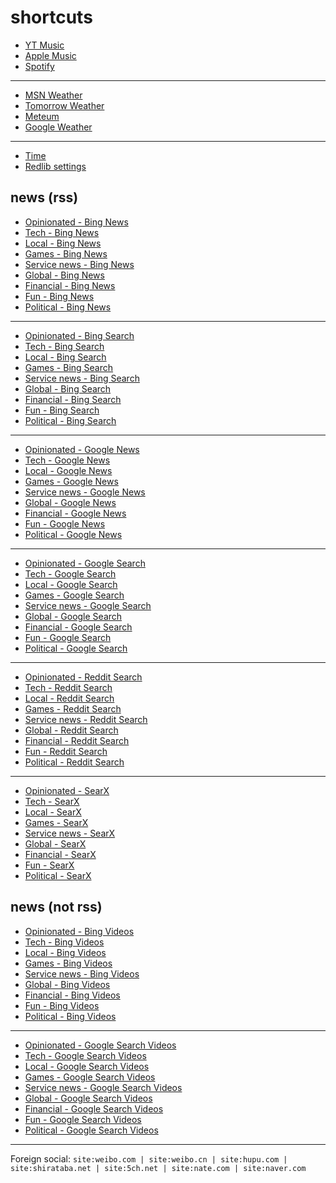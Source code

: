 # shortcuts

- [YT Music](https://music.youtube.com)
- [Apple Music](https://music.apple.com)
- [Spotify](https://open.spotify.com)

---

- [MSN Weather](https://msn.com/weather)
- [Tomorrow Weather](https://weather.tomorrow.io)
- [Meteum](https://meteum.ai/weather/search)
- [Google Weather](https://google.com/search?q=weather&udm=0&safe=off)

---

- [Time](https://time.is/?c=d3l1_3F_3j1_3Y1_3WXth2i2s.TAXfmrXc1Xo480Xz1Xa1Xb51ea29.4e4185.28571f.2d99db.abbd8.1bb85e.1c3b23Xw1Xv20240528Xh0Xi1XZ1XmXuXB1Xs0)
- [Redlib settings](https://redlib.freedit.eu/settings/restore/?theme=system&front_page=default&layout=card&wide=off&post_sort=top&comment_sort=top&show_nsfw=on&use_hls=off&hide_hls_notification=off&hide_awards=off&fixed_navbar=on&subscriptions=&filters=)

## news (rss)

- [Opinionated - Bing News](https://bing.com/news/search?format=rss&q=(good+game)+OR+(good+tv)+OR+(good+movie)+OR+(good+album)+OR+(good+(decision+OR+strategy))+OR+(bad+(game+OR+tv+OR+movie+OR+album+OR+decision+OR+strategy))+OR+((game+OR+tv+OR+movie+OR+album)+year)+OR+(enjoy+(game+OR+tv+OR+movie+OR+album)))
- [Tech - Bing News](https://bing.com/news/search?format=rss&q=msft+OR+aapl+OR+goog+OR+amzn+OR+intl+OR+(announce+tv)+OR+(announce+game)+OR+(announce+(decision+OR+strategy))+OR+(reveal+(game+OR+tv+OR+decision+OR+strategy))+OR+(price+(change+OR+up+OR+down))+OR+((amazon+OR+netflix)+live))
- [Local - Bing News](https://bing.com/news/search?format=rss&q=%22philstar+com+nation%22+OR+%22gmanetwork+com+news+topstories%22+OR+%22sports+inquirer+net%22+OR+%22pop+inquirer+net%22+OR+site%3Anewsinfo.inquirer.net+OR+site%3Anews.abs-cbn.com%2Fnews)
- [Games - Bing News](https://bing.com/news/search?format=rss&q=genshin+OR+valorant+OR+wuthering+OR+overwatch+OR+%28sonic+hedgehog%29+OR+%28sonic+team%29+OR+%22super+mario%22+OR+%28mario+nintendo%29+OR+%28mario+luigi%29+OR+%22call+of+duty%22+OR+%28cod+game%29+OR+%22counter+strike%22+OR+counterstrike+OR+%22cs+2%22+OR+cs2)
- [Service news - Bing News](https://bing.com/news/search?format=rss&q=%28pc+game+pass%29+OR+surfshark+OR+%22youtube+music%22+OR+spotify+OR+%22apple+music%22+OR+%28%28major+OR+minor+OR+faster+OR+performance+OR+feature%29+change%29+OR+%28%28major+OR+minor+OR+faster+OR+performance+OR+feature%29+update%29)
- [Global - Bing News](https://bing.com/news/search?format=rss&q=%22newsnationnow+com+world%22+OR+%22wsj+com+world%22+OR+%22france24+com+en+live-news%22+OR+%22csmonitor+com+world%22+OR+%22reuters+com+world%22)
- [Financial - Bing News](https://bing.com/news/search?format=rss&q=(msft+OR+aapl+OR+goog+OR+amzn+OR+intl+OR+amd+OR+nflx+OR+political+OR+poll+OR+debate+OR+protest+OR+argue+OR+agree+OR+disagree)+("benzinga+com"+OR+"investing+com+news"+OR+"finance+yahoo+com+news"+OR+"tradingview+com+news"))
- [Fun - Bing News](https://bing.com/news/search?format=rss&q=%22jalopnik+com%22+OR+%22topgear+com+ph+news%22+OR+%22soranews24+com%22+OR+%22hollywoodreporter+com+business%22+OR+%22variety+com+2025+digital%22+OR+%22variety+com+2025+biz%22+OR+site%3Acaranddriver.com%2Fnews+OR+site%3Aroadandtrack.com%2Fnews)
- [Political - Bing News](https://bing.com/news/search?format=rss&q=%28political+OR+poll+OR+debate+OR+protest+OR+argue+OR+agree+OR+disagree%29+%28%22newsnationnow+com%22+OR+%22wsj+com%22+OR+%22france24+com%22+OR+%22csmonitor+com%22+OR+%22reuters+com%22+OR+%22gmanetwork+com%22+OR+%22inquirer+net%22%29)
<!-- Format: - [*queryTitle* - Bing News](https://bing.com/news/search?format=rss&q=[query]) -->

---

- [Opinionated - Bing Search](https://bing.com/search?format=rss&q=(good+game)+OR+(good+tv)+OR+(good+movie)+OR+(good+album)+OR+(good+(decision+OR+strategy))+OR+(bad+(game+OR+tv+OR+movie+OR+album+OR+decision+OR+strategy))+OR+((game+OR+tv+OR+movie+OR+album)+year)+OR+(enjoy+(game+OR+tv+OR+movie+OR+album)))
- [Tech - Bing Search](https://bing.com/search?format=rss&q=msft+OR+aapl+OR+goog+OR+amzn+OR+intl+OR+(announce+tv)+OR+(announce+game)+OR+(announce+(decision+OR+strategy))+OR+(reveal+(game+OR+tv+OR+decision+OR+strategy))+OR+(price+(change+OR+up+OR+down))+OR+((amazon+OR+netflix)+live))
- [Local - Bing Search](https://bing.com/search?format=rss&q=%22philstar+com+nation%22+OR+%22gmanetwork+com+news+topstories%22+OR+%22sports+inquirer+net%22+OR+%22pop+inquirer+net%22+OR+site%3Anewsinfo.inquirer.net+OR+site%3Anews.abs-cbn.com%2Fnews)
- [Games - Bing Search](https://bing.com/search?format=rss&q=genshin+OR+valorant+OR+wuthering+OR+overwatch+OR+%28sonic+hedgehog%29+OR+%28sonic+team%29+OR+%22super+mario%22+OR+%28mario+nintendo%29+OR+%28mario+luigi%29+OR+%22call+of+duty%22+OR+%28cod+game%29+OR+%22counter+strike%22+OR+counterstrike+OR+%22cs+2%22+OR+cs2)
- [Service news - Bing Search](https://bing.com/search?format=rss&q=%28pc+game+pass%29+OR+surfshark+OR+%22youtube+music%22+OR+spotify+OR+%22apple+music%22+OR+%28%28major+OR+minor+OR+faster+OR+performance+OR+feature%29+change%29+OR+%28%28major+OR+minor+OR+faster+OR+performance+OR+feature%29+update%29)
- [Global - Bing Search](https://bing.com/search?format=rss&q=%22newsnationnow+com+world%22+OR+%22wsj+com+world%22+OR+%22france24+com+en+live-news%22+OR+%22csmonitor+com+world%22+OR+%22reuters+com+world%22)
- [Financial - Bing Search](https://bing.com/search?format=rss&q=(msft+OR+aapl+OR+goog+OR+amzn+OR+intl+OR+amd+OR+nflx+OR+political+OR+poll+OR+debate+OR+protest+OR+argue+OR+agree+OR+disagree)+("benzinga+com"+OR+"investing+com+news"+OR+"finance+yahoo+com+news"+OR+"tradingview+com+news"))
- [Fun - Bing Search](https://bing.com/search?format=rss&q=%22jalopnik+com%22+OR+%22topgear+com+ph+news%22+OR+%22soranews24+com%22+OR+%22hollywoodreporter+com+business%22+OR+%22variety+com+2025+digital%22+OR+%22variety+com+2025+biz%22+OR+site%3Acaranddriver.com%2Fnews+OR+site%3Aroadandtrack.com%2Fnews)
- [Political - Bing Search](https://bing.com/search?format=rss&q=%28political+OR+poll+OR+debate+OR+protest+OR+argue+OR+agree+OR+disagree%29+%28%22newsnationnow+com%22+OR+%22wsj+com%22+OR+%22france24+com%22+OR+%22csmonitor+com%22+OR+%22reuters+com%22+OR+%22gmanetwork+com%22+OR+%22inquirer+net%22%29)
<!-- Format: - [*queryTitle* - Bing Search](https://bing.com/search?format=rss&q=[query]) -->

---

- [Opinionated - Google News](https://news.google.com/rss/search?q=(good+game)+OR+(good+tv)+OR+(good+movie)+OR+(good+album)+OR+(good+(decision+OR+strategy))+OR+(bad+(game+OR+tv+OR+movie+OR+album+OR+decision+OR+strategy))+OR+((game+OR+tv+OR+movie+OR+album)+year)+OR+(enjoy+(game+OR+tv+OR+movie+OR+album)))
- [Tech - Google News](https://news.google.com/rss/search?q=msft+OR+aapl+OR+goog+OR+amzn+OR+intl+OR+(announce+tv)+OR+(announce+game)+OR+(announce+(decision+OR+strategy))+OR+(reveal+(game+OR+tv+OR+decision+OR+strategy))+OR+(price+(change+OR+up+OR+down))+OR+((amazon+OR+netflix)+live))
- [Local - Google News](https://news.google.com/rss/search?q=%22philstar+com+nation%22+OR+%22gmanetwork+com+news+topstories%22+OR+%22sports+inquirer+net%22+OR+%22pop+inquirer+net%22+OR+site%3Anewsinfo.inquirer.net+OR+site%3Anews.abs-cbn.com%2Fnews)
- [Games - Google News](https://news.google.com/rss/search?q=genshin+OR+valorant+OR+wuthering+OR+overwatch+OR+%28sonic+hedgehog%29+OR+%28sonic+team%29+OR+%22super+mario%22+OR+%28mario+nintendo%29+OR+%28mario+luigi%29+OR+%22call+of+duty%22+OR+%28cod+game%29+OR+%22counter+strike%22+OR+counterstrike+OR+%22cs+2%22+OR+cs2)
- [Service news - Google News](https://news.google.com/rss/search?q=%28pc+game+pass%29+OR+surfshark+OR+%22youtube+music%22+OR+spotify+OR+%22apple+music%22+OR+%28%28major+OR+minor+OR+faster+OR+performance+OR+feature%29+change%29+OR+%28%28major+OR+minor+OR+faster+OR+performance+OR+feature%29+update%29)
- [Global - Google News](https://news.google.com/rss/search?q=%22newsnationnow+com+world%22+OR+%22wsj+com+world%22+OR+%22france24+com+en+live-news%22+OR+%22csmonitor+com+world%22+OR+%22reuters+com+world%22)
- [Financial - Google News](https://news.google.com/rss/search?q=(msft+OR+aapl+OR+goog+OR+amzn+OR+intl+OR+amd+OR+nflx+OR+political+OR+poll+OR+debate+OR+protest+OR+argue+OR+agree+OR+disagree)+("benzinga+com"+OR+"investing+com+news"+OR+"finance+yahoo+com+news"+OR+"tradingview+com+news"))
- [Fun - Google News](https://news.google.com/rss/search?q=%22jalopnik+com%22+OR+%22topgear+com+ph+news%22+OR+%22soranews24+com%22+OR+%22hollywoodreporter+com+business%22+OR+%22variety+com+2025+digital%22+OR+%22variety+com+2025+biz%22+OR+site%3Acaranddriver.com%2Fnews+OR+site%3Aroadandtrack.com%2Fnews)
- [Political - Google News](https://news.google.com/rss/search?q=%28political+OR+poll+OR+debate+OR+protest+OR+argue+OR+agree+OR+disagree%29+%28%22newsnationnow+com%22+OR+%22wsj+com%22+OR+%22france24+com%22+OR+%22csmonitor+com%22+OR+%22reuters+com%22+OR+%22gmanetwork+com%22+OR+%22inquirer+net%22%29)
<!-- Format: - [*queryTitle* - Google News](https://news.google.com/rss/search?q=[query]) -->

---

- [Opinionated - Google Search](https://www.google.com/alerts/feeds/18328284995867372572/9595343124215145899)
- [Tech - Google Search](https://www.google.com/alerts/feeds/18328284995867372572/11188889829215887024)
- [Local - Google Search](https://www.google.com/alerts/feeds/18328284995867372572/7272503243204018859)
- [Games - Google Search](https://www.google.com/alerts/feeds/18328284995867372572/983325349820171186)
- [Service news - Google Search](https://www.google.com/alerts/feeds/18328284995867372572/7272503243204021608)
- [Global - Google Search](https://www.google.com/alerts/feeds/18328284995867372572/18332171599350902259)
- [Financial - Google Search](https://www.google.com/alerts/feeds/18328284995867372572/12311220666887081993)
- [Fun - Google Search](https://www.google.com/alerts/feeds/18328284995867372572/11223524754146930889)
- [Political - Google Search](https://www.google.com/alerts/feeds/18328284995867372572/12634018877518289307)

---

- [Opinionated - Reddit Search](http://www.reddit.com/search.rss?t=day&sort=top&q=(good+game)+OR+(good+tv)+OR+(good+movie)+OR+(good+album)+OR+(good+(decision+OR+strategy))+OR+(bad+(game+OR+tv+OR+movie+OR+album+OR+decision+OR+strategy))+OR+((game+OR+tv+OR+movie+OR+album)+year)+OR+(enjoy+(game+OR+tv+OR+movie+OR+album)))
- [Tech - Reddit Search](http://www.reddit.com/search.rss?t=day&sort=top&q=msft+OR+aapl+OR+goog+OR+amzn+OR+intl+OR+(announce+tv)+OR+(announce+game)+OR+(announce+(decision+OR+strategy))+OR+(reveal+(game+OR+tv+OR+decision+OR+strategy))+OR+(price+(change+OR+up+OR+down))+OR+((amazon+OR+netflix)+live))
- [Local - Reddit Search](http://www.reddit.com/search.rss?t=day&sort=top&q=%22philstar+com+nation%22+OR+%22gmanetwork+com+news+topstories%22+OR+%22sports+inquirer+net%22+OR+%22pop+inquirer+net%22+OR+site%3Anewsinfo.inquirer.net+OR+site%3Anews.abs-cbn.com%2Fnews)
- [Games - Reddit Search](http://www.reddit.com/search.rss?t=day&sort=top&q=genshin+OR+valorant+OR+wuthering+OR+overwatch+OR+%28sonic+hedgehog%29+OR+%28sonic+team%29+OR+%22super+mario%22+OR+%28mario+nintendo%29+OR+%28mario+luigi%29+OR+%22call+of+duty%22+OR+%28cod+game%29+OR+%22counter+strike%22+OR+counterstrike+OR+%22cs+2%22+OR+cs2)
- [Service news - Reddit Search](http://www.reddit.com/search.rss?t=day&sort=top&q=%28pc+game+pass%29+OR+surfshark+OR+%22youtube+music%22+OR+spotify+OR+%22apple+music%22+OR+%28%28major+OR+minor+OR+faster+OR+performance+OR+feature%29+change%29+OR+%28%28major+OR+minor+OR+faster+OR+performance+OR+feature%29+update%29)
- [Global - Reddit Search](http://www.reddit.com/search.rss?t=day&sort=top&q=%22newsnationnow+com+world%22+OR+%22wsj+com+world%22+OR+%22france24+com+en+live-news%22+OR+%22csmonitor+com+world%22+OR+%22reuters+com+world%22)
- [Financial - Reddit Search](http://www.reddit.com/search.rss?t=day&sort=top&q=(msft+OR+aapl+OR+goog+OR+amzn+OR+intl+OR+amd+OR+nflx+OR+political+OR+poll+OR+debate+OR+protest+OR+argue+OR+agree+OR+disagree)+("benzinga+com"+OR+"investing+com+news"+OR+"finance+yahoo+com+news"+OR+"tradingview+com+news"))
- [Fun - Reddit Search](http://www.reddit.com/search.rss?t=day&sort=top&q=%22jalopnik+com%22+OR+%22topgear+com+ph+news%22+OR+%22soranews24+com%22+OR+%22hollywoodreporter+com+business%22+OR+%22variety+com+2025+digital%22+OR+%22variety+com+2025+biz%22+OR+site%3Acaranddriver.com%2Fnews+OR+site%3Aroadandtrack.com%2Fnews)
- [Political - Reddit Search](http://www.reddit.com/search.rss?t=day&sort=top&q=%28political+OR+poll+OR+debate+OR+protest+OR+argue+OR+agree+OR+disagree%29+%28%22newsnationnow+com%22+OR+%22wsj+com%22+OR+%22france24+com%22+OR+%22csmonitor+com%22+OR+%22reuters+com%22+OR+%22gmanetwork+com%22+OR+%22inquirer+net%22%29)
<!-- Format: - [*queryTitle* - Reddit Search](http://www.reddit.com/search.rss?t=day&sort=top&q=[query]) -->

---

- [Opinionated - SearX](https://search.mdosch.de/searxng/search?language=en-US&time_range=day&safesearch=0&format=rss&enabled_engines=all&q=(good+game)+OR+(good+tv)+OR+(good+movie)+OR+(good+album)+OR+(good+(decision+OR+strategy))+OR+(bad+(game+OR+tv+OR+movie+OR+album+OR+decision+OR+strategy))+OR+((game+OR+tv+OR+movie+OR+album)+year)+OR+(enjoy+(game+OR+tv+OR+movie+OR+album)))
- [Tech - SearX](https://search.mdosch.de/searxng/search?language=en-US&time_range=day&safesearch=0&format=rss&enabled_engines=all&q=msft+OR+aapl+OR+goog+OR+amzn+OR+intl+OR+(announce+tv)+OR+(announce+game)+OR+(announce+(decision+OR+strategy))+OR+(reveal+(game+OR+tv+OR+decision+OR+strategy))+OR+(price+(change+OR+up+OR+down))+OR+((amazon+OR+netflix)+live))
- [Local - SearX](https://search.mdosch.de/searxng/search?language=en-US&time_range=day&safesearch=0&format=rss&enabled_engines=all&q=%22philstar+com+nation%22+OR+%22gmanetwork+com+news+topstories%22+OR+%22sports+inquirer+net%22+OR+%22pop+inquirer+net%22+OR+site%3Anewsinfo.inquirer.net+OR+site%3Anews.abs-cbn.com%2Fnews)
- [Games - SearX](https://search.mdosch.de/searxng/search?language=en-US&time_range=day&safesearch=0&format=rss&enabled_engines=all&q=genshin+OR+valorant+OR+wuthering+OR+overwatch+OR+%28sonic+hedgehog%29+OR+%28sonic+team%29+OR+%22super+mario%22+OR+%28mario+nintendo%29+OR+%28mario+luigi%29+OR+%22call+of+duty%22+OR+%28cod+game%29+OR+%22counter+strike%22+OR+counterstrike+OR+%22cs+2%22+OR+cs2)
- [Service news - SearX](https://search.mdosch.de/searxng/search?language=en-US&time_range=day&safesearch=0&format=rss&enabled_engines=all&q=%28pc+game+pass%29+OR+surfshark+OR+%22youtube+music%22+OR+spotify+OR+%22apple+music%22+OR+%28%28major+OR+minor+OR+faster+OR+performance+OR+feature%29+change%29+OR+%28%28major+OR+minor+OR+faster+OR+performance+OR+feature%29+update%29)
- [Global - SearX](https://search.mdosch.de/searxng/search?language=en-US&time_range=day&safesearch=0&format=rss&enabled_engines=all&q=%22newsnationnow+com+world%22+OR+%22wsj+com+world%22+OR+%22france24+com+en+live-news%22+OR+%22csmonitor+com+world%22+OR+%22reuters+com+world%22)
- [Financial - SearX](https://search.mdosch.de/searxng/search?language=en-US&time_range=day&safesearch=0&format=rss&enabled_engines=all&q=(msft+OR+aapl+OR+goog+OR+amzn+OR+intl+OR+amd+OR+nflx+OR+political+OR+poll+OR+debate+OR+protest+OR+argue+OR+agree+OR+disagree)+("benzinga+com"+OR+"investing+com+news"+OR+"finance+yahoo+com+news"+OR+"tradingview+com+news"))
- [Fun - SearX](https://search.mdosch.de/searxng/search?language=en-US&time_range=day&safesearch=0&format=rss&enabled_engines=all&q=%22jalopnik+com%22+OR+%22topgear+com+ph+news%22+OR+%22soranews24+com%22+OR+%22hollywoodreporter+com+business%22+OR+%22variety+com+2025+digital%22+OR+%22variety+com+2025+biz%22+OR+site%3Acaranddriver.com%2Fnews+OR+site%3Aroadandtrack.com%2Fnews)
- [Political - SearX](https://search.mdosch.de/searxng/search?language=en-US&time_range=day&safesearch=0&format=rss&enabled_engines=all&q=%28political+OR+poll+OR+debate+OR+protest+OR+argue+OR+agree+OR+disagree%29+%28%22newsnationnow+com%22+OR+%22wsj+com%22+OR+%22france24+com%22+OR+%22csmonitor+com%22+OR+%22reuters+com%22+OR+%22gmanetwork+com%22+OR+%22inquirer+net%22%29)
<!-- Format: - [*queryTitle* - SearX](https://search.mdosch.de/searxng/search?language=en-US&time_range=day&safesearch=0&format=rss&enabled_engines=all&q=[query]) -->

## news (not rss)

- [Opinionated - Bing Videos](https://bing.com/videos/search?&qft=+filterui:videoage-lt1440&FORM=VRFLTR&q=(good+game)+OR+(good+tv)+OR+(good+movie)+OR+(good+album)+OR+(good+(decision+OR+strategy))+OR+(bad+(game+OR+tv+OR+movie+OR+album+OR+decision+OR+strategy))+OR+((game+OR+tv+OR+movie+OR+album)+year)+OR+(enjoy+(game+OR+tv+OR+movie+OR+album)))
- [Tech - Bing Videos](https://bing.com/videos/search?&qft=+filterui:videoage-lt1440&FORM=VRFLTR&q=msft+OR+aapl+OR+goog+OR+amzn+OR+intl+OR+(announce+tv)+OR+(announce+game)+OR+(announce+(decision+OR+strategy))+OR+(reveal+(game+OR+tv+OR+decision+OR+strategy))+OR+(price+(change+OR+up+OR+down))+OR+((amazon+OR+netflix)+live))
- [Local - Bing Videos](https://bing.com/videos/search?&qft=+filterui:videoage-lt1440&FORM=VRFLTR&q=%22philstar+com+nation%22+OR+%22gmanetwork+com+news+topstories%22+OR+%22sports+inquirer+net%22+OR+%22pop+inquirer+net%22+OR+site%3Anewsinfo.inquirer.net+OR+site%3Anews.abs-cbn.com%2Fnews)
- [Games - Bing Videos](https://bing.com/videos/search?&qft=+filterui:videoage-lt1440&FORM=VRFLTR&q=genshin+OR+valorant+OR+wuthering+OR+overwatch+OR+%28sonic+hedgehog%29+OR+%28sonic+team%29+OR+%22super+mario%22+OR+%28mario+nintendo%29+OR+%28mario+luigi%29+OR+%22call+of+duty%22+OR+%28cod+game%29+OR+%22counter+strike%22+OR+counterstrike+OR+%22cs+2%22+OR+cs2)
- [Service news - Bing Videos](https://bing.com/videos/search?&qft=+filterui:videoage-lt1440&FORM=VRFLTR&q=%28pc+game+pass%29+OR+surfshark+OR+%22youtube+music%22+OR+spotify+OR+%22apple+music%22+OR+%28%28major+OR+minor+OR+faster+OR+performance+OR+feature%29+change%29+OR+%28%28major+OR+minor+OR+faster+OR+performance+OR+feature%29+update%29)
- [Global - Bing Videos](https://bing.com/videos/search?&qft=+filterui:videoage-lt1440&FORM=VRFLTR&q=%22newsnationnow+com+world%22+OR+%22wsj+com+world%22+OR+%22france24+com+en+live-news%22+OR+%22csmonitor+com+world%22+OR+%22reuters+com+world%22)
- [Financial - Bing Videos](https://bing.com/videos/search?&qft=+filterui:videoage-lt1440&FORM=VRFLTR&q=(msft+OR+aapl+OR+goog+OR+amzn+OR+intl+OR+amd+OR+nflx+OR+political+OR+poll+OR+debate+OR+protest+OR+argue+OR+agree+OR+disagree)+("benzinga+com"+OR+"investing+com+news"+OR+"finance+yahoo+com+news"+OR+"tradingview+com+news"))
- [Fun - Bing Videos](https://bing.com/videos/search?&qft=+filterui:videoage-lt1440&FORM=VRFLTR&q=%22jalopnik+com%22+OR+%22topgear+com+ph+news%22+OR+%22soranews24+com%22+OR+%22hollywoodreporter+com+business%22+OR+%22variety+com+2025+digital%22+OR+%22variety+com+2025+biz%22+OR+site%3Acaranddriver.com%2Fnews+OR+site%3Aroadandtrack.com%2Fnews)
- [Political - Bing Videos](https://bing.com/videos/search?&qft=+filterui:videoage-lt1440&FORM=VRFLTR&q=%28political+OR+poll+OR+debate+OR+protest+OR+argue+OR+agree+OR+disagree%29+%28%22newsnationnow+com%22+OR+%22wsj+com%22+OR+%22france24+com%22+OR+%22csmonitor+com%22+OR+%22reuters+com%22+OR+%22gmanetwork+com%22+OR+%22inquirer+net%22%29)
<!-- Format: - [*queryTitle* - Bing Videos](https://bing.com/videos/search?&qft=+filterui:videoage-lt1440&FORM=VRFLTR&q=[query]) -->

---

- [Opinionated - Google Search Videos](https://google.com/search?safe=off&udm=7&lr=lang_en&tbs=qdr%3Ad%2Clr%3Alang_1en&q=(good+game)+OR+(good+tv)+OR+(good+movie)+OR+(good+album)+OR+(good+(decision+OR+strategy))+OR+(bad+(game+OR+tv+OR+movie+OR+album+OR+decision+OR+strategy))+OR+((game+OR+tv+OR+movie+OR+album)+year)+OR+(enjoy+(game+OR+tv+OR+movie+OR+album)))
- [Tech - Google Search Videos](https://google.com/search?safe=off&udm=7&lr=lang_en&tbs=qdr%3Ad%2Clr%3Alang_1en&q=msft+OR+aapl+OR+goog+OR+amzn+OR+intl+OR+(announce+tv)+OR+(announce+game)+OR+(announce+(decision+OR+strategy))+OR+(reveal+(game+OR+tv+OR+decision+OR+strategy))+OR+(price+(change+OR+up+OR+down))+OR+((amazon+OR+netflix)+live))
- [Local - Google Search Videos](https://google.com/search?safe=off&udm=7&tbs=qdr:d&q=%22philstar+com+nation%22+OR+%22gmanetwork+com+news+topstories%22+OR+%22sports+inquirer+net%22+OR+%22pop+inquirer+net%22+OR+site%3Anewsinfo.inquirer.net+OR+site%3Anews.abs-cbn.com%2Fnews)
- [Games - Google Search Videos](https://google.com/search?safe=off&udm=7&lr=lang_en&tbs=qdr%3Ad%2Clr%3Alang_1en&q=genshin+OR+valorant+OR+wuthering+OR+overwatch+OR+%28sonic+hedgehog%29+OR+%28sonic+team%29+OR+%22super+mario%22+OR+%28mario+nintendo%29+OR+%28mario+luigi%29+OR+%22call+of+duty%22+OR+%28cod+game%29+OR+%22counter+strike%22+OR+counterstrike+OR+%22cs+2%22+OR+cs2)
- [Service news - Google Search Videos](https://google.com/search?safe=off&udm=7&lr=lang_en&tbs=qdr%3Ad%2Clr%3Alang_1en&q=%28pc+game+pass%29+OR+surfshark+OR+%22youtube+music%22+OR+spotify+OR+%22apple+music%22+OR+%28%28major+OR+minor+OR+faster+OR+performance+OR+feature%29+change%29+OR+%28%28major+OR+minor+OR+faster+OR+performance+OR+feature%29+update%29)
- [Global - Google Search Videos](https://google.com/search?safe=off&udm=7&lr=lang_en&tbs=qdr%3Ad%2Clr%3Alang_1en&q=%22newsnationnow+com+world%22+OR+%22wsj+com+world%22+OR+%22france24+com+en+live-news%22+OR+%22csmonitor+com+world%22+OR+%22reuters+com+world%22)
- [Financial - Google Search Videos](https://google.com/search?safe=off&udm=7&lr=lang_en&tbs=qdr%3Ad%2Clr%3Alang_1en&q=(msft+OR+aapl+OR+goog+OR+amzn+OR+intl+OR+amd+OR+nflx+OR+political+OR+poll+OR+debate+OR+protest+OR+argue+OR+agree+OR+disagree)+("benzinga+com"+OR+"investing+com+news"+OR+"finance+yahoo+com+news"+OR+"tradingview+com+news"))
- [Fun - Google Search Videos](https://google.com/search?safe=off&udm=7&lr=lang_en&tbs=qdr%3Ad%2Clr%3Alang_1en&q=%22jalopnik+com%22+OR+%22topgear+com+ph+news%22+OR+%22soranews24+com%22+OR+%22hollywoodreporter+com+business%22+OR+%22variety+com+2025+digital%22+OR+%22variety+com+2025+biz%22+OR+site%3Acaranddriver.com%2Fnews+OR+site%3Aroadandtrack.com%2Fnews)
- [Political - Google Search Videos](https://google.com/search?safe=off&udm=7&lr=lang_en&tbs=qdr%3Ad%2Clr%3Alang_1en&q=%28political+OR+poll+OR+debate+OR+protest+OR+argue+OR+agree+OR+disagree%29+%28%22newsnationnow+com%22+OR+%22wsj+com%22+OR+%22france24+com%22+OR+%22csmonitor+com%22+OR+%22reuters+com%22+OR+%22gmanetwork+com%22+OR+%22inquirer+net%22%29)
<!-- Format: - [*queryTitle* - Google Search Videos](https://google.com/search?safe=off&udm=7&tbs=qdr:d&q=[query]) -->

<!-- --- -->

<!-- - [*queryTitle* - Brave Search](https://search.brave.com/search?tf=pd&q=[query]) -->
<!-- - [*queryTitle* - swisscows.com](https://swisscows.com/en/web?freshness=Day&query[query]) -->
<!-- Format: - [*queryTitle* - DuckDuckGo](https://duckduckgo.com/?df=d&assist=true&q=[query]) -->
<!-- Format: - [*queryTitle* - Ecosia](https://ecosia.org/search?freshness=day&q=[query]) -->
<!-- Format: - [*queryTitle* - Google News](https://news.google.com/search?q=when:1d+[query]) -->
<!-- Format: - [*queryTitle* - You.com](https://you.com/search?q=[query]) -->
<!-- [*queryTitle* - Baidu](https://baidu.com/s?gpc=stf%3D1720245017%2C1720331417%7Cstftype%3D1&wd=[query]) -->
<!-- Format: - [*queryTitle* - Redlib](https://redlib.freedit.eu/search?sort=top&t=day&q=[query]) -->
<!-- Format: - [*queryTitle* - Google Search](https://google.com/search?tbs=qdr:d&safe=off&filter=0&nfpr=1&peek_pws=0&udm=14&lr=lang_en&q=[query]) -->
<!-- Format: - [*queryTitle* - Google Search Videos](https://google.com/search?safe=off&udm=7&tbs=qdr:d&q=[query]) -->
<!-- Format: - [*queryTitle* - Google Search News](https://google.com/search?safe=off&tbs=qdr:d&tbm=nws&nfpr=1&lr=lang_en&q=[query]) -->
<!-- Format: - [*queryTitle* - Bing Videos](https://bing.com/videos/search?&qft=+filterui:videoage-lt1440&FORM=VRFLTR&q=[query]) -->
<!-- Format: - [*queryTitle* - Bing Search](https://bing.com/search?filters=ex1%3a%22ez1%22&mkt=en-US&q=[query]) -->
<!-- Format: - [*queryTitle* - Bing News](https://bing.com/news/search?qft=interval%3d"7"&q=[query]) -->
<!-- Format: - [*queryTitle* - Yandex](https://yandex.com/search/?within=77&noreask=1&text=[query]) -->

<!-- --- -->

---

Foreign social: `site:weibo.com | site:weibo.cn | site:hupu.com | site:shirataba.net | site:5ch.net | site:nate.com | site:naver.com`
